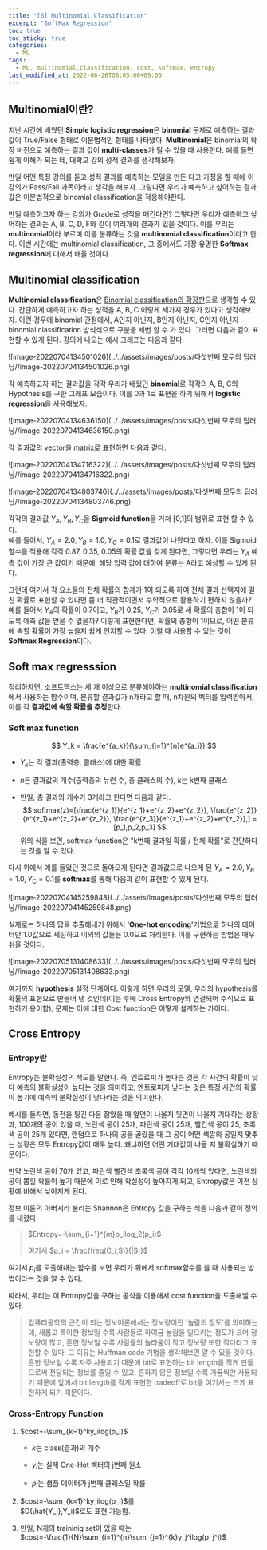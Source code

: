 ```yaml
---
title: "[6] Multinomial Classification"
excerpt: "SoftMax Regression"
toc: true
toc_sticky: true
categories:
  - ML
tags:
  - ML, multinomial,classification, cost, softmax, entropy
last_modified_at: 2022-06-26T08:05:00+09:00
---
```



## Multinomial이란?

지난 시간에 배웠던 **Simple logistic regression**은 **binomial** 문제로 예측하는 결과 값이 True/False 형태로 이분법적인 형태를 나타냈다. **Multinomial**은 binomial의 확장 버전으로 예측하는 결과 값이 **multi-classes**가 될 수 있을 때 사용한다. 예를 들면 쉽게 이해가 되는 데, 대학교 강의 성적 결과를 생각해보자. 

만일 어떤 특정 강의를 듣고 성적 결과를 예측하는 모델을 만든 다고 가정을 할 때에 이 강의가 Pass/Fail 과목이라고 생각을 해보자. 그렇다면 우리가 예측하고 싶어하는 결과값은 이분법적으로 binomial classification을 적용해야한다.

만일 예측하고자 하는 강의가 Grade로 성적을 매긴다면? 그렇다면 우리가 예측하고 싶어하는 결과는 A, B, C, D, F와 같이 여러개의 결과가 있을 것이다. 이를 우리는 **multinomial**이라 부르며 이를 분류하는 것을 **multinomial classification**이라고 한다. 이번 시간에는 multinomial classification, 그 중에서도 가장 유명한 **Softmax regression**에 대해서 배울 것이다.



## Multinomial classification

**Multinomial classification**은 <u>Binomial classification의 확장판</u>으로 생각할 수 있다. 간단하게 예측하고자 하는 성적을 A, B, C 이렇게 세가지 경우가 있다고 생각해보자. 이런 경우에 binomial 관점에서, A인지 아닌지, B인지 아닌지, C인지 아닌지 binomial classification 방식식으로 구분을 세번 할 수 가 있다. 그러면 다음과 같이 표현할 수 있게 된다. 강의에 나오는 예시 그래프는 다음과 같다.

![image-20220704134501026](../../assets/images/posts/다섯번째 모두의 딥러닝//image-20220704134501026.png)

각 예측하고자 하는 결과값을 각각 우리가 배웠던 **binomial**로 각각의 A, B, C의 Hypothesis를 구한 그래프 모습이다. 이를 0과 1로 표현을 하기 위해서 **logistic regression**을 사용해보자.

![image-20220704134636150](../../assets/images/posts/다섯번째 모두의 딥러닝//image-20220704134636150.png)

각 결과값의 vector을 matrix로 표현하면 다음과 같다.

![image-20220704134716322](../../assets/images/posts/다섯번째 모두의 딥러닝//image-20220704134716322.png)

![image-20220704134803746](../../assets/images/posts/다섯번째 모두의 딥러닝//image-20220704134803746.png)

각각의 결과값 $Y_A, Y_B, Y_C$을 **Sigmoid function**을 거쳐 [0,1]의 범위로 표현 할 수 있다.  
예를 들어서, $Y_A=2.0, Y_B=1.0, Y_C=0.1$로 결과값이 나왔다고 하자. 이를 Sigmoid 함수를 적용해 각각 0.87, 0.35, 0.05의 확률 값을 갖게 된다면, 그렇다면 우리는 $Y_A$ 예측 값이 가장 큰 값이기 때문에, 해당 입력 값에 대하여 분류는 A라고 예상할 수 있게 된다.

그런데 여기서 각 요소들의 전체 확률의 합계가 1이 되도록 하여 전체 결과 선택지에 걸친 확률로 표현할 수 있다면 좀 더 직관적이면서 수학적으로 활용하기 편하지 않을까? 예를 들어서 $Y_A$의 확률이 0.7이고, $Y_B$가 0.25, $Y_C$가 0.05로 세 확률의 총합이 1이 되도록 예측 값을 얻을 수 없을까? 이렇게 표현한다면, 확률의 총합이 1이므로, 어떤 분류에 속할 확률이 가장 높을지 쉽게 인지할 수 있다. 이럴 때 사용할 수 있는 것이 **Softmax Regression**이다.







## Soft max regresssion

정리하자면, 소프트맥스는 세 개 이상으로 분류해야하는 **multinomial classification**에서 사용하는 함수이며, 분류할 결과값가 n개라고 할 때, n차원의 벡터를 입력받아서, 이를 각 **결과값에 속할 확률을 추정**한다.

### Soft max function 

$$
Y_k = \frac{e^{a_k}}{\sum_{i=1}^{n}e^{a_i}}
$$

- $Y_k$는 각 결과(출력층, 클래스)에 대한 확률

- $n$은 결과값의 개수(출력층의 뉴런 수, 총 클래스의 수), $k$는 k번째 클래스

- 만일, 총 결과의 개수가 3개라고 한다면 다음과 같다.
  $$
  softmax(z)=[\frac{e^{z_1}}{e^{z_1}+e^{z_2}+e^{z_2}},
              \frac{e^{z_2}}{e^{z_1}+e^{z_2}+e^{z_2}},
              \frac{e^{z_3}}{e^{z_1}+e^{z_2}+e^{z_2}},]
              =[p_1,p_2,p_3]
  $$
  위의 식을 보면, softmax function은 "k번째 결과일 확률 / 전체 확률"로 간단하다는 것을 알 수 있다.



다시 위에서 예를 들었던 것으로 돌아오게 된다면 결과값으로 나오게 된 $Y_A=2.0, Y_B=1.0, Y_C=0.1$를 **softmax**를 통해 다음과 같이 표현할 수 있게 된다.

![image-20220704145259848](../../assets/images/posts/다섯번째 모두의 딥러닝//image-20220704145259848.png)



실제로는 하나의 답을 추출해내기 위해서 '**One-hot encoding**'기법으로 하나의 데이터만 1.0값으로 세팅하고 이외의 값들은 0.0으로 처리한다. 이를 구현하는 방법은 매우 쉬울 것이다.

![image-20220705131408633](../../assets/images/posts/다섯번째 모두의 딥러닝//image-20220705131408633.png)

여기까지 **hypothesis** 설정 단계이다. 이렇게 하면 우리의 모델, 우리의 hypothesis를 확률의 표현으로 만들어 낸 것인데(이는 후에 Cross Entropy와 연결되어 수식으로 표현하기 용이함), 문제는 이에 대한 Cost function은 어떻게 설계하는 가이다. 



## Cross Entropy

### Entropy란

Entropy는 불확실성의 척도를 말한다. 즉, 엔트로피가 높다는 것은 각 사건의 확률이 낮다 예측의 불확실성이 높다는 것을 의미하고, 엔트로피가 낮다는 것은 특정 사건의 확률이 높기에 예측의 불확실성이 낮다라는 것을 의미한다.

예시를 들자면, 동전을 튕긴 다음 잡았을 때 앞면이 나올지 뒷면이 나올지 기대하는 상황과, 100개의 공이 있을 때, 노란색 공이 25개, 파란색 공이 25개, 빨간색 공이 25, 초록색 공이 25개 있다면, 랜덤으로 하나의 공을 골랐을 때 그 공이 어떤 색깔의 공일지 맞추는 상황은 모두 Entropy값이 매우 높다. 왜냐하면 어떤 기대값이 나올 지 불확실하기 때문이다.

만약 노란색 공이 70개 있고, 파란색 빨간색 초록색 공이 각각 10개씩 있다면, 노란색의 공이 뽑힐 확률이 높기 때문에 이로 인해 확실성이 높아지게 되고, Entropy값은 이전 상황에 비해서 낮아지게 된다.

정보 이론의 아버지라 불리는 Shannon은 Entropy 값을 구하는 식을 다음과 같이 정의를 내렸다.

> $Entropy=-\sum_{i=1}^{m}p_ilog_2(p_i)$
>
> 여기서 $p_i = \frac{freq(C_i,S)}{|S|}$

여기서 $p_i$를 도출해내는 함수를 보면 우리가 위에서 softmax함수를 쓸 때 사용되는 방법이라는 것을 알 수 있다.

따라서, 우리는 이 Entropy값을 구하는 공식을 이용해서 cost function을 도출해낼 수 있다.

>  컴퓨터공학의 근간이 되는 정보이론에서는 정보량이란 '놀람의 정도'를 의미하는 데, 새롭고 특이한 정보일 수록 사람들로 하여금 놀람을 일으키는 정도가 크며 정보량이 많고, 흔한 정보일 수록 사람들의 놀라움이 작고 정보량 또한 작다라고 표현할 수 있다. 그 이유는 Huffman code 기법을 생각해보면 알 수 있을 것이다. 흔한 정보일 수록 자주 사용되기 때문에 bit로 표현하는 bit length를 작게 만듦으로써 전달되는 정보를 줄일 수 있고, 흔하지 않은 정보일 수록 가끔씩만 사용되기 때문에 앞에서 bit length를 작게 표현한 tradeoff로 bit를 여기서는 크게 표현하게 되기 때문이다.





### Cross-Entropy Function

1. $cost=-\sum_{k=1}^ky_ilog(p_i)$

   - $k$는 class(결과)의 개수

   - $y_i$는 실제 One-Hot 벡터의 j번째 원소

   - $p_i$는 샘플 데이터가 j번째 클래스일 확률

2.  $cost=-\sum_{k=1}^ky_ilog(p_i)$를   
   $D(\hat{Y_i},Y_i)$로도 표현 가능함.
3. 만일, N개의 traininig set이 있을 때는  
   $cost=-\frac{1}{N}\sum_{i=1}^{n}\sum_{j=1}^{k}y_j^ilog(p_j^i)$ 
